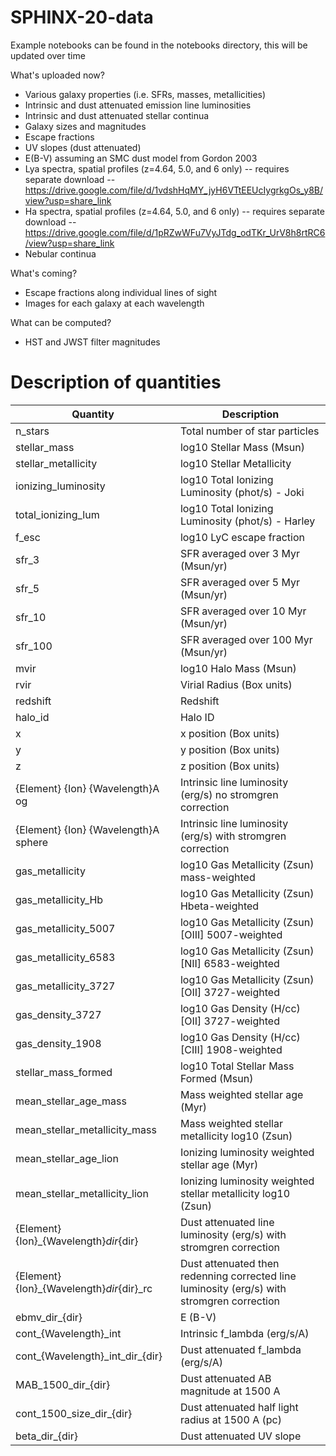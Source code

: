 # SPHINX-20-data

Example notebooks can be found in the notebooks directory, this will be updated over time

What's uploaded now?
- Various galaxy properties (i.e. SFRs, masses, metallicities)
- Intrinsic and dust attenuated emission line luminosities
- Intrinsic and dust attenuated stellar continua
- Galaxy sizes and magnitudes
- Escape fractions
- UV slopes (dust attenuated)
- E(B-V) assuming an SMC dust model from Gordon 2003
- Lya spectra, spatial profiles (z=4.64, 5.0, and 6 only) -- requires separate download -- https://drive.google.com/file/d/1vdshHqMY_jyH6VTtEEUcIygrkgOs_y8B/view?usp=share_link
- Ha spectra, spatial profiles (z=4.64, 5.0, and 6 only) -- requires separate download -- https://drive.google.com/file/d/1pRZwWFu7VyJTdg_odTKr_UrV8h8rtRC6/view?usp=share_link
- Nebular continua  

What's coming?
- Escape fractions along individual lines of sight 
- Images for each galaxy at each wavelength

What can be computed?
- HST and JWST filter magnitudes

# Description of quantities
| Quantity | Description |
| ----------- | ----------- |
| n_stars | Total number of star particles |
| stellar_mass | log10 Stellar Mass (Msun) |
| stellar_metallicity | log10 Stellar Metallicity |
| ionizing_luminosity | log10 Total Ionizing Luminosity (phot/s) - Joki |
| total_ionizing_lum | log10 Total Ionizing Luminosity (phot/s) - Harley |
| f_esc | log10 LyC escape fraction |
| sfr_3 | SFR averaged over 3 Myr (Msun/yr) |
| sfr_5 | SFR averaged over 5 Myr (Msun/yr) |
| sfr_10 | SFR averaged over 10 Myr (Msun/yr) |
| sfr_100 | SFR averaged over 100 Myr (Msun/yr) |
| mvir | log10 Halo Mass (Msun) |
| rvir | Virial Radius (Box units) |
| redshift | Redshift | 
| halo_id | Halo ID |
| x | x position (Box units) |
| y | y position (Box units) |
| z | z position (Box units) |
| {Element} {Ion} {Wavelength}A og | Intrinsic line luminosity (erg/s) no stromgren correction |
| {Element} {Ion} {Wavelength}A sphere | Intrinsic line luminosity (erg/s) with stromgren correction |
| gas_metallicity | log10 Gas Metallicity (Zsun) mass-weighted |
| gas_metallicity_Hb | log10 Gas Metallicity (Zsun) Hbeta-weighted |
| gas_metallicity_5007 | log10 Gas Metallicity (Zsun) [OIII] 5007-weighted |
| gas_metallicity_6583 | log10 Gas Metallicity (Zsun) [NII] 6583-weighted |
| gas_metallicity_3727 | log10 Gas Metallicity (Zsun) [OII] 3727-weighted |
| gas_density_3727 | log10 Gas Density (H/cc) [OII] 3727-weighted |
| gas_density_1908 | log10 Gas Density (H/cc) [CIII] 1908-weighted |
| stellar_mass_formed | log10 Total Stellar Mass Formed (Msun) |
| mean_stellar_age_mass | Mass weighted stellar age (Myr) |
| mean_stellar_metallicity_mass | Mass weighted stellar metallicity log10 (Zsun) |
| mean_stellar_age_lion | Ionizing luminosity weighted stellar age (Myr) |
| mean_stellar_metallicity_lion | Ionizing luminosity weighted stellar metallicity log10 (Zsun) |
| {Element}{Ion}_{Wavelength}_dir_{dir} | Dust attenuated line luminosity (erg/s) with stromgren correction |
| {Element}{Ion}_{Wavelength}_dir_{dir}_rc | Dust attenuated then redenning corrected line luminosity (erg/s) with stromgren correction |
| ebmv\_dir\_{dir} | E (B-V) |
| cont_{Wavelength}_int | Intrinsic f_lambda (erg/s/A) |
| cont_{Wavelength}\_int\_dir\_{dir} | Dust attenuated f_lambda (erg/s/A) |
| MAB_1500_dir_{dir} | Dust attenuated AB magnitude at 1500 A |
| cont_1500_size_dir_{dir} | Dust attenuated half light radius at 1500 A (pc) |
| beta_dir_{dir} | Dust attenuated UV slope |
